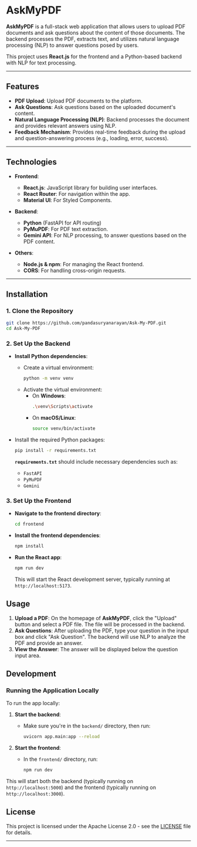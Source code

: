 # AskMyPDF

**AskMyPDF** is a full-stack web application that allows users to upload PDF documents and ask questions about the content of those documents. The backend processes the PDF, extracts text, and utilizes natural language processing (NLP) to answer questions posed by users.

This project uses **React.js** for the frontend and a Python-based backend with NLP for text processing.

---

## Features

- **PDF Upload**: Upload PDF documents to the platform.
- **Ask Questions**: Ask questions based on the uploaded document's content.
- **Natural Language Processing (NLP)**: Backend processes the document and provides relevant answers using NLP.
- **Feedback Mechanism**: Provides real-time feedback during the upload and question-answering process (e.g., loading, error, success).

---

## Technologies

- **Frontend**:
  - **React.js**: JavaScript library for building user interfaces.
  - **React Router**: For navigation within the app.
  - **Material UI**: For Styled Components.
  
- **Backend**:
  - **Python** (FastAPI for API routing)
  - **PyMuPDF**: For PDF text extraction.
  - **Gemini API**: For NLP processing, to answer questions based on the PDF content.

- **Others**:
  - **Node.js & npm**: For managing the React frontend.
  - **CORS**: For handling cross-origin requests.

---

## Installation

### 1. **Clone the Repository**

```bash
git clone https://github.com/pandasuryanarayan/Ask-My-PDF.git
cd Ask-My-PDF
```

### 2. **Set Up the Backend**

- **Install Python dependencies**:
  - Create a virtual environment:
    ```bash
    python -m venv venv
    ```
  - Activate the virtual environment:
    - On **Windows**:
      ```bash
      .\venv\Scripts\activate
      ```
    - On **macOS/Linux**:
      ```bash
      source venv/bin/activate
      ```

- Install the required Python packages:
  ```bash
  pip install -r requirements.txt
  ```

  **`requirements.txt`** should include necessary dependencies such as:
  - `FastAPI`
  - `PyMuPDF`
  - `Gemini`

### 3. **Set Up the Frontend**

- **Navigate to the frontend directory**:
  ```bash
  cd frontend
  ```

- **Install the frontend dependencies**:
  ```bash
  npm install
  ```

- **Run the React app**:
  ```bash
  npm run dev
  ```

  This will start the React development server, typically running at `http://localhost:5173`.

## Usage

1. **Upload a PDF**: On the homepage of **AskMyPDF**, click the "Upload" button and select a PDF file. The file will be processed in the backend.
2. **Ask Questions**: After uploading the PDF, type your question in the input box and click "Ask Question". The backend will use NLP to analyze the PDF and provide an answer.
3. **View the Answer**: The answer will be displayed below the question input area.

## Development

### Running the Application Locally

To run the app locally:

1. **Start the backend**:
   - Make sure you're in the `backend/` directory, then run:
     ```bash
     uvicorn app.main:app --reload
     ```

2. **Start the frontend**:
   - In the `frontend/` directory, run:
     ```bash
     npm run dev
     ```

This will start both the backend (typically running on `http://localhost:5000`) and the frontend (typically running on `http://localhost:3000`).


## License

This project is licensed under the Apache License 2.0 - see the [LICENSE](LICENSE) file for details.

---

